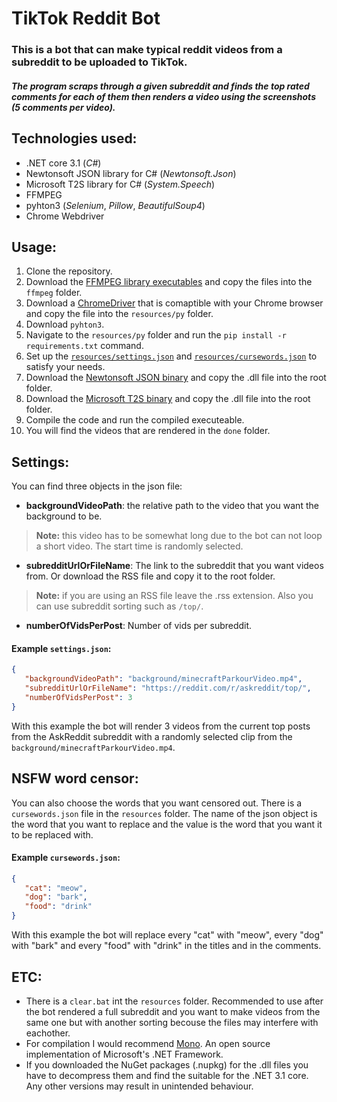 # TikTok Reddit Bot
### This is a bot that can make typical reddit videos from a subreddit to be uploaded to TikTok.

##### The program scraps through a given subreddit and finds the top rated comments for each of them then renders a video using the screenshots (5 comments per video).

## Technologies used:
 - .NET core 3.1 (*C#*)
  - Newtonsoft JSON library for C# (*Newtonsoft.Json*)
  - Microsoft T2S library for C# (*System.Speech*)
  - FFMPEG
 - pyhton3 (*Selenium*, *Pillow*, *BeautifulSoup4*)
  - Chrome Webdriver

## Usage:
 1) Clone the repository.
 2) Download the [FFMPEG library executables](https://ffmpeg.org/download.html "FFMPEG download") and copy the files into the ``ffmpeg`` folder. 
 3) Download a [ChromeDriver](https://chromedriver.chromium.org/downloads "ChromeDriver download") that is comaptible with your Chrome browser and copy the file into the ``resources/py`` folder.
 4) Download ``pyhton3``.
 5) Navigate to the ``resources/py`` folder and run the ``pip install -r requirements.txt`` command.
 6) Set up the [``resources/settings.json``](#settings) and [``resources/cursewords.json``](#cursewords) to satisfy your needs.
 7) Download the [Newtonsoft JSON binary](https://www.nuget.org/packages/Newtonsoft.Json/ "Newtonsoft JSON NuGet Gallery") and copy the .dll file into the root folder.
 8) Download the [Microsoft T2S binary](https://www.nuget.org/packages/System.Speech/ "Microsoft T2S NuGet Gallery") and copy the .dll file into the root folder.
 9) Compile the code and run the compiled executeable.
 10) You will find the videos that are rendered in the ``done`` folder.
 
 ## <a name="settings">Settings:
 You can find three objects in the json file:
 - **backgroundVideoPath**: the relative path to the video that you want the background to be.
 > **Note:** this video has to be somewhat long due to the bot can not loop a short video. The start time is randomly selected.
 - **subredditUrlOrFileName**: The link to the subreddit that you want videos from. Or download the RSS file and copy it to the root folder.
 > **Note:** if you are using an RSS file leave the .rss extension. Also you can use subreddit sorting such as ``/top/``.
 - **numberOfVidsPerPost**: Number of vids per subreddit.
 
 #### Example ``settings.json``:
 ```json
 {
	"backgroundVideoPath": "background/minecraftParkourVideo.mp4",
	"subredditUrlOrFileName": "https://reddit.com/r/askreddit/top/",
	"numberOfVidsPerPost": 3
}
 ```
With this example the bot will render 3 videos from the current top posts from the AskReddit subreddit with a randomly selected clip from the ``background/minecraftParkourVideo.mp4``.
 
 ## <a name="cursewords">NSFW word censor:
 You can also choose the words that you want censored out. There is a ``cursewords.json`` file in the ``resources`` folder. The name of the json object is the word that you want to replace and the value is the word that you want it to be replaced with.
  #### Example ``cursewords.json``:
 ```json
 {
	"cat": "meow",
	"dog": "bark",
	"food": "drink"
}
 ```
With this example the bot will replace every "cat" with "meow", every "dog" with "bark" and every "food" with "drink" in the titles and in the comments.
 
 ## ETC:
 - There is a ``clear.bat`` int the ``resources`` folder. Recommended to use after the bot rendered a full subreddit and you want to make videos from the same one but with another sorting becouse the files may interfere with eachother.
 - For compilation I would recommend [Mono](https://www.mono-project.com/ "Mono website"). An open source implementation of Microsoft's .NET Framework.
 - If you downloaded the NuGet packages (.nupkg) for the .dll files you have to decompress them and find the suitable for the .NET 3.1 core. Any other versions may result in unintended behaviour.
 

